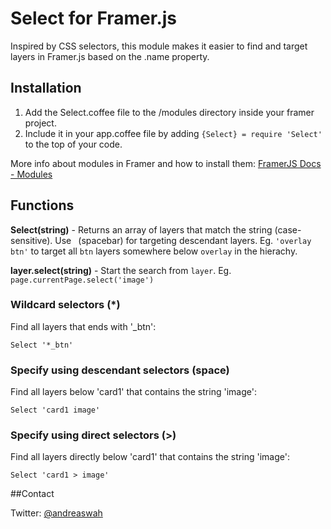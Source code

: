 # Select for Framer.js

Inspired by CSS selectors, this module makes it easier to find and target layers in Framer.js based on the .name property.

## Installation

1. Add the Select.coffee file to the /modules directory inside your framer project.
2. Include it in your app.coffee file by adding ```{Select} = require 'Select'``` to the top of your code.

More info about modules in Framer and how to install them: [FramerJS Docs - Modules](http://framerjs.com/docs/#modules.modules)

## Functions

**Select(string)** -
Returns an array of layers that match the string (case-sensitive). Use ``` ```(spacebar) for targeting descendant layers. Eg. ```'overlay btn'``` to target all ```btn``` layers somewhere below ```overlay``` in the hierachy.

**layer.select(string)** -
Start the search from ```layer```. Eg. ```page.currentPage.select('image')```

### Wildcard selectors (*)

Find all layers that ends with '_btn':

    Select '*_btn'

### Specify using descendant selectors (space)

Find all layers below 'card1' that contains the string 'image':

    Select 'card1 image'

### Specify using direct selectors (>)

Find all layers directly below 'card1' that contains the string 'image':

    Select 'card1 > image'
    

##Contact

Twitter: [@andreaswah](http://twitter.com/andreaswah)
